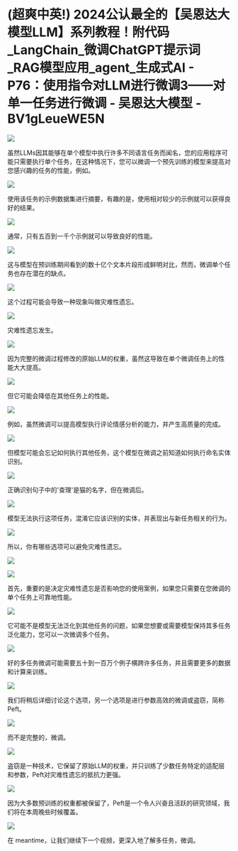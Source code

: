 # (超爽中英!) 2024公认最全的【吴恩达大模型LLM】系列教程！附代码_LangChain_微调ChatGPT提示词_RAG模型应用_agent_生成式AI - P76：使用指令对LLM进行微调3——对单一任务进行微调 - 吴恩达大模型 - BV1gLeueWE5N

![](img/8890dc3563020c7448fa77f43dcf7884_0.png)

虽然LLMs因其能够在单个模型中执行许多不同语言任务而闻名，您的应用程序可能只需要执行单个任务，在这种情况下，您可以微调一个预先训练的模型来提高对您感兴趣的任务的性能，例如。



![](img/8890dc3563020c7448fa77f43dcf7884_2.png)

使用该任务的示例数据集进行摘要，有趣的是，使用相对较少的示例就可以获得良好的结果。

![](img/8890dc3563020c7448fa77f43dcf7884_4.png)

通常，只有五百到一千个示例就可以导致良好的性能。

![](img/8890dc3563020c7448fa77f43dcf7884_6.png)

这与模型在预训练期间看到的数十亿个文本片段形成鲜明对比，然而，微调单个任务也存在潜在的缺点。

![](img/8890dc3563020c7448fa77f43dcf7884_8.png)

这个过程可能会导致一种现象叫做灾难性遗忘。

![](img/8890dc3563020c7448fa77f43dcf7884_10.png)

灾难性遗忘发生。

![](img/8890dc3563020c7448fa77f43dcf7884_12.png)

因为完整的微调过程修改的原始LLM的权重，虽然这导致在单个微调任务上的性能大大提高。

![](img/8890dc3563020c7448fa77f43dcf7884_14.png)

但它可能会降低在其他任务上的性能。

![](img/8890dc3563020c7448fa77f43dcf7884_16.png)

例如，虽然微调可以提高模型执行评论情感分析的能力，并产生高质量的完成。

![](img/8890dc3563020c7448fa77f43dcf7884_18.png)

但模型可能会忘记如何执行其他任务，这个模型在微调之前知道如何执行命名实体识别。

![](img/8890dc3563020c7448fa77f43dcf7884_20.png)

正确识别句子中的'查理'是猫的名字，但在微调后。

![](img/8890dc3563020c7448fa77f43dcf7884_22.png)

模型无法执行这项任务，混淆它应该识别的实体，并表现出与新任务相关的行为。

![](img/8890dc3563020c7448fa77f43dcf7884_24.png)

所以，你有哪些选项可以避免灾难性遗忘。

![](img/8890dc3563020c7448fa77f43dcf7884_26.png)

![](img/8890dc3563020c7448fa77f43dcf7884_27.png)

首先，重要的是决定灾难性遗忘是否影响您的使用案例，如果您只需要在您微调的单个任务上可靠地性能。

![](img/8890dc3563020c7448fa77f43dcf7884_29.png)

它可能不是模型无法泛化到其他任务的问题，如果您想要或需要模型保持其多任务泛化能力，您可以一次微调多个任务。



![](img/8890dc3563020c7448fa77f43dcf7884_31.png)

好的多任务微调可能需要五十到一百万个例子横跨许多任务，并且需要更多的数据和计算来训练。

![](img/8890dc3563020c7448fa77f43dcf7884_33.png)

我们将稍后详细讨论这个选项，另一个选项是进行参数高效的微调或盗窃，简称Peft。

![](img/8890dc3563020c7448fa77f43dcf7884_35.png)

而不是完整的，微调。

![](img/8890dc3563020c7448fa77f43dcf7884_37.png)

盗窃是一种技术，它保留了原始LLM的权重，并只训练了少数任务特定的适配层和参数，Peft对灾难性遗忘的抵抗力更强。



![](img/8890dc3563020c7448fa77f43dcf7884_39.png)

因为大多数预训练的权重都被保留了，Peft是一个令人兴奋且活跃的研究领域，我们将在本周晚些时候覆盖。

![](img/8890dc3563020c7448fa77f43dcf7884_41.png)

在 meantime，让我们继续下一个视频，更深入地了解多任务，微调。